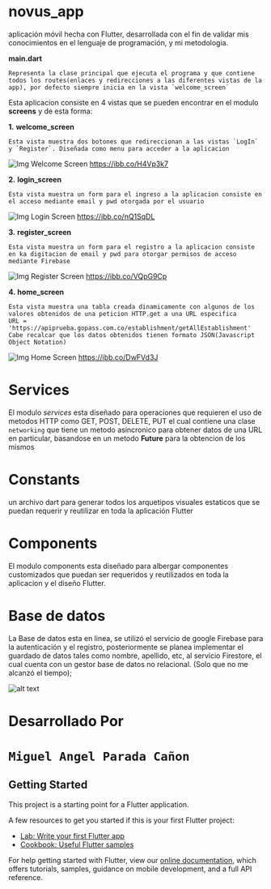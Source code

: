 # novus_app

aplicación móvil hecha con Flutter, desarrollada con el fin de validar mis conocimientos en el lenguaje de programación, y mi metodologia.

**main.dart**

    Representa la clase principal que ejecuta el programa y que contiene todos los routes(enlaces y redirecciones a las diferentes vistas de la app), por defecto siempre inicia en la vista `welcome_screen`


Esta aplicacion consiste en 4 vistas que se pueden encontrar en el modulo **screens** y de esta forma:

**1.** **welcome_screen**

    Esta vista muestra dos botones que redireccionan a las vistas `LogIn` y `Register`. Diseñada como menu para acceder a la aplicacion

 ![Img Welcome Screen](https://ibb.co/H4Vp3k7) https://ibb.co/H4Vp3k7

**2.** **login_screen**

    Esta vista muestra un form para el ingreso a la aplicacion consiste en el acceso mediante email y pwd otorgada por el usuario

![Img Login Screen](https://ibb.co/nQ1SqDL) https://ibb.co/nQ1SqDL
    

**3.** **register_screen**

    Esta vista muestra un form para el registro a la aplicacion consiste en ka digitacion de email y pwd para otorgar permisos de acceso mediante Firebase


![Img Register Screen](https://ibb.co/VQpG9Cp) https://ibb.co/VQpG9Cp
    

**4.** **home_screen**

    Esta vista muestra una tabla creada dinamicamente con algunos de los valores obtenidos de una peticion HTTP.get a una URL especifica
    URL = 'https://apiprueba.gopass.com.co/establishment/getAllEstablishment'
    Cabe recalcar que los datos obtenidos tienen formato JSON(Javascript Object Notation)


![Img Home Screen](https://ibb.co/DwFVd3J) https://ibb.co/DwFVd3J
    

# Services

El modulo *services* esta diseñado para operaciones que requieren el uso de metodos HTTP como GET, POST, DELETE, PUT el cual contiene una clase `networking` que tiene un metodo asincronico para obtener datos de una URL en particular, basandose en un metodo **Future** para la obtencion de los mismos

# Constants

un archivo dart para generar todos los arquetipos visuales estaticos que se puedan requerir y reutilizar en toda la aplicación Flutter

# Components

El modulo components esta diseñado para albergar componentes customizados que puedan ser requeridos y reutilizados en toda la aplicacion y el diseño Flutter.


# Base de datos

La Base de datos esta en linea, se utilizó el servicio de google Firebase para la autenticación y el registro, posteriormente se planea implementar el guardado de datos tales como nombre, apellido, etc, al servicio Firestore, el cual cuenta con un gestor base de datos no relacional. (Solo que no me alcanzó el tiempo);

![alt text](https://ibb.co/pWkGQND)

# Desarrollado Por

# `Miguel Angel Parada Cañon`

## Getting Started

This project is a starting point for a Flutter application.

A few resources to get you started if this is your first Flutter project:

- [Lab: Write your first Flutter app](https://flutter.dev/docs/get-started/codelab)
- [Cookbook: Useful Flutter samples](https://flutter.dev/docs/cookbook)

For help getting started with Flutter, view our
[online documentation](https://flutter.dev/docs), which offers tutorials,
samples, guidance on mobile development, and a full API reference.
